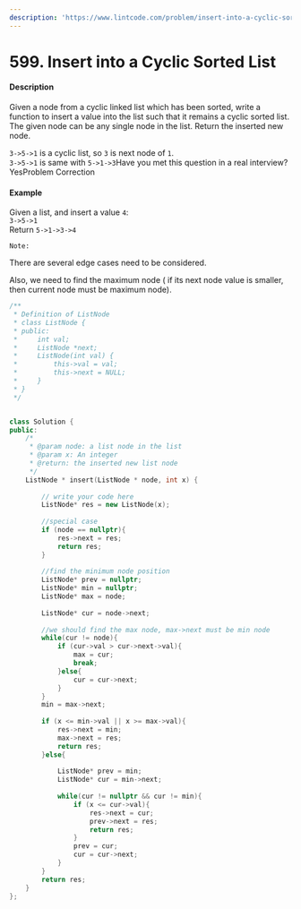 ```yaml
---
description: 'https://www.lintcode.com/problem/insert-into-a-cyclic-sorted-list/description'
---
```


# 599. Insert into a Cyclic Sorted List

#### Description

Given a node from a cyclic linked list which has been sorted, write a function to insert a value into the list such that it remains a cyclic sorted list. The given node can be any single node in the list. Return the inserted new node.

`3->5->1` is a cyclic list, so `3` is next node of `1`.  
`3->5->1` is same with `5->1->3`Have you met this question in a real interview?  YesProblem Correction

#### Example

Given a list, and insert a value `4`:  
`3->5->1`  
Return `5->1->3->4`

`Note:`

There are several edge cases need to be considered.

Also, we need to find the maximum node \( if its next node value is smaller, then current node must be maximum node\).

```cpp
/**
 * Definition of ListNode
 * class ListNode {
 * public:
 *     int val;
 *     ListNode *next;
 *     ListNode(int val) {
 *         this->val = val;
 *         this->next = NULL;
 *     }
 * }
 */


class Solution {
public:
    /*
     * @param node: a list node in the list
     * @param x: An integer
     * @return: the inserted new list node
     */
    ListNode * insert(ListNode * node, int x) {
    
        // write your code here
        ListNode* res = new ListNode(x);
        
        //special case
        if (node == nullptr){
            res->next = res;
            return res;
        }
        
        //find the minimum node position
        ListNode* prev = nullptr;
        ListNode* min = nullptr;
        ListNode* max = node;
        
        ListNode* cur = node->next;
        
        //we should find the max node, max->next must be min node
        while(cur != node){
            if (cur->val > cur->next->val){
                max = cur;
                break;
            }else{
                cur = cur->next;
            }
        }
        min = max->next;
        
        if (x <= min->val || x >= max->val){
            res->next = min;
            max->next = res;
            return res;
        }else{
            
            ListNode* prev = min;
            ListNode* cur = min->next;
            
            while(cur != nullptr && cur != min){
                if (x <= cur->val){
                    res->next = cur;
                    prev->next = res;
                    return res;
                }
                prev = cur;
                cur = cur->next;
            }
        }
        return res;
    }
};
```

